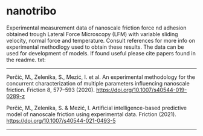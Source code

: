 # nanotribo
Experimental measurement data of nanoscale friction force nd adhesion obtained trough Lateral Force Microscopy (LFM) with variable sliding velocity, normal force and temperature. Consult references for more info on experimental methodlogy used to obtain these results. The data can be used for development of models. If found useful please cite papers found in the readme. txt:

***************************************************
Perčić, M., Zelenika, S., Mezić, I. et al. An experimental methodology for the concurrent characterization of multiple parameters influencing nanoscale friction. Friction 8, 577–593 (2020). https://doi.org/10.1007/s40544-019-0289-z

Perčić, M., Zelenika, S. & Mezić, I. Artificial intelligence-based predictive model of nanoscale friction using experimental data. Friction (2021). https://doi.org/10.1007/s40544-021-0493-5
***************************************************
